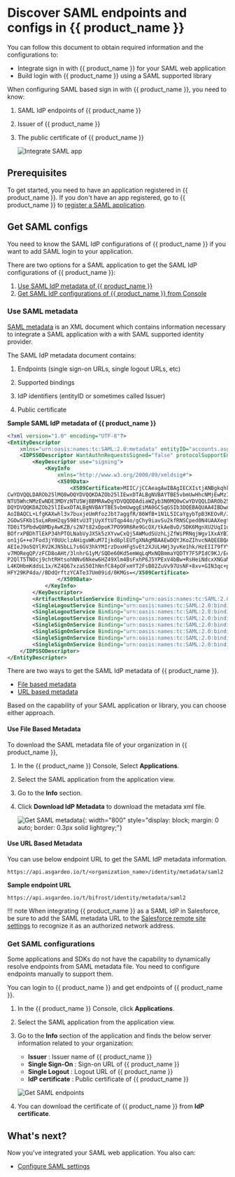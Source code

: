 # Discover SAML endpoints and configs in {{ product_name }}

You can follow this document to obtain required information and the configurations to:
- Integrate sign in with {{ product_name }} for your SAML web application
- Build login with {{ product_name }} using a SAML supported library

When configuring SAML based sign in with {{ product_name }}, you need to know:

1. SAML IdP endpoints of {{ product_name }}
2. Issuer of {{ product_name }}
3. The public certificate of {{ product_name }}

    ![Integrate SAML app]({{base_path}}/assets/img/guides/applications/saml-app/saml-integration.png)

## Prerequisites
To get started, you need to have an application registered in {{ product_name }}. If you don't have an app registered, go to {{ product_name }} to [register a SAML application]({{base_path}}/guides/applications/register-saml-web-app/).

## Get SAML configs
You need to know the SAML IdP configurations of {{ product_name }} if you want to add SAML login to your application.

There are two options for a SAML application to get the SAML IdP configurations of {{ product_name }}:

1. [Use SAML IdP metadata of {{ product_name }}](#use-saml-metadata)
2. [Get SAML IdP configurations of {{ product_name }} from Console](#get-saml-configurations)

### Use SAML metadata

[SAML metadata](https://docs.oasis-open.org/security/saml/v2.0/saml-metadata-2.0-os.pdf) is an XML document which contains information necessary to integrate a SAML application with a with SAML supported identity provider.

The SAML IdP metadata document contains:

 1. Endpoints (single sign-on URLs, single logout URLs, etc)

 2. Supported bindings

 3. IdP identifiers (entityID or sometimes called Issuer)

 4. Public certificate

**Sample SAML IdP metadata of {{ product_name }}**

```xml
<?xml version="1.0" encoding="UTF-8"?>
<EntityDescriptor
    xmlns="urn:oasis:names:tc:SAML:2.0:metadata" entityID="accounts.asgardeo.io/t/{organization_name}">
    <IDPSSODescriptor WantAuthnRequestsSigned="false" protocolSupportEnumeration="urn:oasis:names:tc:SAML:2.0:protocol" validUntil="2021-07-07T07:01:06.536Z">
        <KeyDescriptor use="signing">
            <KeyInfo
                xmlns="http://www.w3.org/2000/09/xmldsig#">
                <X509Data>
                    <X509Certificate>MIIC/jCCAeagAwIBAgIECXIstjANBgkqhkiG9w0BAQQFADBBMRAwDgYDVQQDDAdiaWZyb3N0MQ0w
CwYDVQQLDAROb25lMQ8wDQYDVQQKDAZOb25lIEwxDTALBgNVBAYTBE5vbmUwHhcNMjEwMzIwMDYz
NTU5WhcNMzEwNDE3MDYzNTU5WjBBMRAwDgYDVQQDDAdiaWZyb3N0MQ0wCwYDVQQLDAROb25lMQ8w
DQYDVQQKDAZOb25lIEwxDTALBgNVBAYTBE5vbmUwggEiMA0GCSqGSIb3DQEBAQUAA4IBDwAwggEK
AoIBAQCL+LfgKAXwhl3x7buxjeUmRfozJbt7aggfR/86WfB+1N1L5ICaYgybTpB3KEOvR/JxO41H
2GOwSFKb15xLmRmH2qy598tvU3TjUyXftUTqp44o/gChy9iavSu2kfRNSCped0N4UAAXegtWFROi
TD0iT5PbdwQ8MDyAwKZB/s2N7t82xDpoK7PO99R6Re9GcOX/tkAeBvD/SDK6MgnXU2UqI1uYJ0ow
BOfrxPBDhTlEkP34hPTOLNabVyJX5k5zXYvwCxQj5AWMudSUzhLjZfWiPRNqjWgv1XxAYBIccgYq
on1jG++e7Fod3jY0UUclzAHiguWKuM7Ijkd8plEUTgXNAgMBAAEwDQYJKoZIhvcNAQEEBQADggEB
AEIeJ9o5QYlRV2KJN5bLL7s6GV3hkYMIrzDoxHFgSvEt2XJULHWj3yvKe1hk/HzEII79fYYKS6xJ
v7MORegQP/zFCD8oAHt/3lnhrG1yM/SQDe60Kd5emWqLqMxNQBmmaYQDTY7F5PIdC9KJ/EeKIoz2
P2QlT5TNOcj9chtRHtsohNNv6Nkew6HZ49Xlm4BsFxhP6J5YPExV4bBw+RsHeiNdcxXNGaNtD5n2
L4KOHbmKddsL1x/KZ4Q67xzaS50IhNnfC84pOFxmYT2FsB02ZuVv97UsNF+8xv+GIN3qc+pIJEWd
HFY29KP4da//BDdQrftzYCATe37Um09id/0KMGs=</X509Certificate>
                </X509Data>
            </KeyInfo>
        </KeyDescriptor>
        <ArtifactResolutionService Binding="urn:oasis:names:tc:SAML:2.0:bindings:SOAP" Location="https://api.asgardeo.io/t/{organization_name}/samlartresolve" index="1"/>
        <SingleLogoutService Binding="urn:oasis:names:tc:SAML:2.0:bindings:SOAP" Location="https://api.asgardeo.io/t/{organization_name}/samlsso" ResponseLocation="https://api.asgardeo.io/t/{organization_name}/samlsso"/>
        <SingleLogoutService Binding="urn:oasis:names:tc:SAML:2.0:bindings:HTTP-POST" Location="https://api.asgardeo.io/t/{organization_name}/samlsso" ResponseLocation="https://api.asgardeo.io/t/{organization_name}/samlsso"/>
        <SingleLogoutService Binding="urn:oasis:names:tc:SAML:2.0:bindings:HTTP-Redirect" Location="https://api.asgardeo.io/t/{organization_name}/samlsso" ResponseLocation="https://api.asgardeo.io/t/{organization_name}/samlsso"/>
        <SingleSignOnService Binding="urn:oasis:names:tc:SAML:2.0:bindings:HTTP-POST" Location="https://api.asgardeo.io/t/{organization_name}/samlsso"/>
        <SingleSignOnService Binding="urn:oasis:names:tc:SAML:2.0:bindings:HTTP-Redirect" Location="https://api.asgardeo.io/t/{organization_name}/samlsso"/>
        <SingleSignOnService Binding="urn:oasis:names:tc:SAML:2.0:bindings:HTTP-POST" Location="https://api.asgardeo.io/t/{organization_name}/samlsso"/>
        <SingleSignOnService Binding="urn:oasis:names:tc:SAML:2.0:bindings:HTTP-Redirect" Location="https://api.asgardeo.io/t/{organization_name}/samlsso"/>
    </IDPSSODescriptor>
</EntityDescriptor>
```

There are two ways to get the SAML IdP metadata of {{ product_name }}.

- [File based metadata](#use-file-based-metadata)
- [URL based metadata](#use-url-based-metadata)

Based on the capability of your SAML application or library, you can choose either approach.

#### Use File Based Metadata

To download the SAML metadata file of your organization in {{ product_name }},

1. In the {{ product_name }} Console, Select **Applications**.

2. Select the SAML application from the application view.

3. Go to the **Info** section.

4. Click **Download IdP Metadata** to download the metadata xml file.

    ![Get SAML metadata]({{base_path}}/assets/img/guides/applications/saml-app/download-idp-metadata.png){: width="800" style="display: block; margin: 0 auto; border: 0.3px solid lightgrey;"}

#### Use URL Based Metadata

You can use below endpoint URL to get the SAML IdP metadata information.

``` 
https://api.asgardeo.io/t/<organization_name>/identity/metadata/saml2
```

**Sample endpoint URL**
``` 
https://api.asgardeo.io/t/bifrost/identity/metadata/saml2
```

!!! note
    When integrating {{ product_name }} as a SAML IdP in Salesforce, be sure to add the SAML metadata URL to the [Salesforce remote site settings](https://developer.salesforce.com/docs/atlas.en-us.apexcode.meta/apexcode/apex_callouts_remote_site_settings.htm) to recognize it as an authorized network address.

### Get SAML configurations

Some applications and SDKs do not have the capability to dynamically resolve endpoints from  SAML metadata file. You need to configure endpoints manually to support them.

You can login to {{ product_name }} and get endpoints of {{ product_name }}.

1. In the {{ product_name }} Console, click **Applications**.

2. Select the SAML application from the application view.

3. Go to the **Info** section of the application and finds the below server information related to your organization:

    - **Issuer** : Issuer name of {{ product_name }}
    - **Single Sign-On** : Sign-on URL of {{ product_name }}
    - **Single Logout** : Logout URL of {{ product_name }}
    - **IdP certificate** : Public certificate of {{ product_name }}

    ![Get SAML endpoints]({{base_path}}/assets/img/guides/applications/saml-app/idp-endpoints.png)

4. You can download the certificate of {{ product_name }} from **IdP certificate**.

## What's next?
Now you've integrated your SAML web application. You also can:
- [Configure SAML settings]({{base_path}}/references/app-settings/saml-settings-for-app/)

